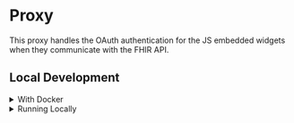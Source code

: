 # Proxy
This proxy handles the OAuth authentication for the JS embedded widgets when they communicate with the FHIR API.

## Local Development

<details>
  <summary>With Docker</summary>

  ### Environment Variables
  ```bash
  cp .env.example .env
  ```

  Once you have copied the example, go into `.env` and replace the environment variables with valid values.

  ### Build / Run
  If you're building the docker containers for the first time, or if you know a dependency has been added (e.g., ruby gem), run this:
  ```bash
  docker-compose build
  ```

  Once the containers have been built, starting the app is just:
  ```bash
  docker-compose up

  # And a shortcut for rebuilding containers while spinning them up at the same time:
  docker-compose up --build
  ```

  ### Running tests
  ```bash
  # Set up the test database
  docker-compose run --rm -e RAILS_ENV=test app ./bin/rails db:create db:migrate

  # Run specs
  docker-compose run --rm app rspec

  # Run specs while checking coverage
  docker-compose run --rm -e COVERAGE=1 app rspec
  ```

  ### Running the Ruby Formatter
  ```bash
  # Check for exceptions:
  bundle exec rubocop

  # Let Rubocop autocorrect things
  bundle exec rubocop -A
  ```
</details>

<details>
  <summary>Running Locally</summary>

  ### Tooling and Dependencies
  - If you have `asdf` installed, `.tool-versions` is set up for the Ruby version.
  - Redis
    - Check for existing Redis by running

      ```bash
      redis-server --version
      ```

    - If Redis isn't installed, install it! If on macOS, with Homebrew installed (above) run

      ```bash
      brew install redis

      # have launchd start Redis now and restart at login
      brew services start redis

      # confirm that Redis started successfully
      brew services ls
      ```

  ### Application Dependencies
  If you don't have Bundler installed for Ruby:
  ```bash
  gem install bundler
  ```

  Install dependencies:
  ```bash
  # Install Ruby gems:
  bundle install
  ```

  ### Run the application
  ```bash
  bundle exec rails server
  ```

  Then open [http://localhost:3000](http://localhost:3000) with your favorite internet browser.

  ### Run the test suite
  ```bash
  bundle exec rspec
  ```

  Optionally, run the suite and check coverage:
  ```bash
  COVERAGE=1 bundle exec rspec

  # wait for specs to run, and then:
  open coverage/index.html
  ```

  ### Running the Ruby Formatter
  ```bash
  # Check for exceptions:
  bundle exec rubocop

  # Let Rubocop autocorrect things
  bundle exec rubocop -A
  ```
</details>

